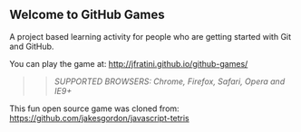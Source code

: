 ## Welcome to GitHub Games

A project based learning activity for people who are getting started with Git and GitHub.

You can play the game at: http://jfratini.github.io/github-games/

>> _*SUPPORTED BROWSERS*: Chrome, Firefox, Safari, Opera and IE9+_

This fun open source game was cloned from: https://github.com/jakesgordon/javascript-tetris
